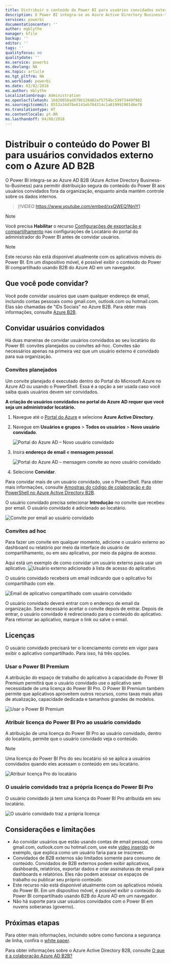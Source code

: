 ```yaml
---
title: Distribuir o conteúdo do Power BI para usuários convidados externo com o Azure AD B2B
description: O Power BI integra-se ao Azure Active Directory Business-to-business (Azure AD B2B) para permitir distribuição segura do conteúdo do Power BI aos usuários convidados fora da organização.
services: powerbi
documentationcenter: ''
author: mgblythe
manager: kfile
backup: ''
editor: ''
tags: ''
qualityfocus: no
qualitydate: ''
ms.service: powerbi
ms.devlang: NA
ms.topic: article
ms.tgt_pltfrm: NA
ms.workload: powerbi
ms.date: 03/02/2018
ms.author: mblythe
LocalizationGroup: Administration
ms.openlocfilehash: 16820050ad879b128482af5754bc53973449f982
ms.sourcegitcommit: 8552a34df8e6141eb704314c1a019992901d6e78
ms.translationtype: HT
ms.contentlocale: pt-BR
ms.lasthandoff: 04/08/2018
---
```

# <a name="distribute-power-bi-content-to-external-guest-users-with-azure-ad-b2b"></a>Distribuir o conteúdo do Power BI para usuários convidados externo com o Azure AD B2B

O Power BI integra-se ao Azure AD B2B (Azure Active Directory Business-to-Business) para permitir distribuição segura do conteúdo do Power BI aos usuários convidados fora da organização, enquanto ainda mantém controle sobre os dados internos.

> [!VIDEO https://www.youtube.com/embed/xxQWEQ1NnlY]

> [!NOTE]
> Você precisa **Habilitar** o recurso [Configurações de exportação e compartilhamento](service-admin-portal.md#export-and-sharing-settings) nas configurações de Locatário do portal do administrador do Power BI antes de convidar usuários.

> [!NOTE]
> Este recurso não está disponível atualmente com os aplicativos móveis do Power BI. Em um dispositivo móvel, é possível exibir o conteúdo do Power BI compartilhado usando B2B do Azure AD em um navegador. 

## <a name="who-can-you-invite"></a>Que você pode convidar?

Você pode convidar usuários que usam qualquer endereço de email, incluindo contas pessoais como gmail.com, outlook.com ou hotmail.com. Elas são chamadas de "IDs Sociais" no Azure B2B. Para obter mais informações, consulte [Azure B2B](https://docs.microsoft.com/en-us/azure/active-directory/active-directory-b2b-what-is-azure-ad-b2b).

## <a name="invite-guest-users"></a>Convidar usuários convidados

Há duas maneiras de convidar usuários convidados ao seu locatário do Power BI: convites planejados ou convites ad-hoc. Convites são necessários apenas na primeira vez que um usuário externo é convidado para sua organização.

### <a name="planned-invites"></a>Convites planejados

Um convite planejado é executado dentro do Portal do Microsoft Azure no Azure AD ou usando o PowerShell. Essa é a opção a ser usada caso você saiba quais usuários devem ser convidados. 

**A criação de usuários convidados no portal do Azure AD requer que você seja um administrador locatário.**

1. Navegue até o [Portal do Azure](https://portal.azure.com) e selecione **Azure Active Directory**.

2. Navegue em **Usuários e grupos** > **Todos os usuários** > **Novo usuário convidado**.

    ![Portal do Azure AD – Novo usuário convidado](media/service-admin-azure-ad-b2b/azuread-portal-new-guest-user.png)

3. Insira **endereço de email** e **mensagem pessoal**.

    ![Portal do Azure AD – mensagem convite ao novo usuário convidado](media/service-admin-azure-ad-b2b/azuread-portal-invite-message.png)

4. Selecione **Convidar**.

Para convidar mais de um usuário convidado, use o PowerShell. Para obter mais informações, consulte [Amostras do código de colaboração e do PowerShell no Azure Active Directory B2B](https://docs.microsoft.com/azure/active-directory/active-directory-b2b-code-samples).

O usuário convidado precisa selecionar **Introdução** no convite que recebeu por email. O usuário convidado é adicionado ao locatário.

![Convite por email ao usuário convidado](media/service-admin-azure-ad-b2b/guest-user-invite-email.png)

### <a name="ad-hoc-invites"></a>Convites ad hoc

Para fazer um convite em qualquer momento, adicione o usuário externo ao dashboard ou relatório por meio da interface do usuário de compartilhamento, ou em seu aplicativo, por meio da página de acesso.

Aqui está um exemplo de como convidar um usuário externo para usar um aplicativo.
![Usuário externo adicionado à lista de acesso do aplicativo](media/service-admin-azure-ad-b2b/power-bi-app-access.png)

O usuário convidado receberá um email indicando que o aplicativo foi compartilhado com ele.

![Email de aplicativo compartilhado com usuário convidado](media/service-admin-azure-ad-b2b/guest-user-invite-email2.png)

O usuário convidado deverá entrar com o endereço de email da organização. Será necessário aceitar o convite depois de entrar. Depois de entrar, o usuário convidado é redirecionado para o conteúdo do aplicativo. Para retornar ao aplicativo, marque o link ou salve o email.

## <a name="licensing"></a>Licenças

O usuário convidado precisará ter o licenciamento correto em vigor para exibir o aplicativo compartilhado. Para isso, há três opções.

### <a name="use-power-bi-premium"></a>Usar o Power BI Premium

A atribuição do espaço de trabalho do aplicativo à capacidade do Power BI Premium permitirá que o usuário convidado use o aplicativo sem necessidade de uma licença do Power BI Pro. O Power BI Premium também permite que aplicativos aproveitem outros recursos, como taxas mais altas de atualização, capacidade dedicada e tamanhos grandes de modelos.

![Usar o Power BI Premium](media/service-admin-azure-ad-b2b/license-approach1.png)

### <a name="assign-power-bi-pro-license-to-guest-user"></a>Atribuir licença do Power BI Pro ao usuário convidado

A atribuição de uma licença do Power BI Pro ao usuário convidado, dentro do locatário, permite que o usuário convidado veja o conteúdo.

> [!NOTE]
> Uma licença do Power BI Pro do seu locatário só se aplica a usuários convidados quando eles acessam o conteúdo em seu locatário.

![Atribuir licença Pro do locatário](media/service-admin-azure-ad-b2b/license-approach2.png)

### <a name="guest-user-brings-their-own-power-bi-pro-license"></a>O usuário convidado traz a própria licença do Power BI Pro

O usuário convidado já tem uma licença do Power BI Pro atribuída em seu locatário.

![O usuário convidado traz a própria licença](media/service-admin-azure-ad-b2b/license-approach3.png)

## <a name="considerations-and-limitations"></a>Considerações e limitações

* Ao convidar usuários que estão usando contas de email pessoal, como gmail.com, outlook.com ou hotmail.com, use este [vídeo inserido](https://docs.microsoft.com/en-us/azure/active-directory/active-directory-b2b-redemption-experience) de exemplo, que explica como um usuário faria para se inscrever.
* Convidados de B2B externos são limitados somente para consumo de conteúdo. Convidados de B2B externos podem exibir aplicativos, dashboards, relatórios, exportar dados e criar assinaturas de email para dashboards e relatórios. Eles não podem acessar os espaços de trabalho ou publicar seu próprio conteúdo.
* Este recurso não está disponível atualmente com os aplicativos móveis do Power BI. Em um dispositivo móvel, é possível exibir o conteúdo do Power BI compartilhado usando B2B do Azure AD em um navegador.
* Não há suporte para usar usuários convidados com o Power BI em nuvens soberanas (governo).

## <a name="next-steps"></a>Próximas etapas

Para obter mais informações, incluindo sobre como funciona a segurança de linha, confira o [white paper](https://aka.ms/powerbi-b2b-whitepaper).

Para obter informações sobre o Azure Active Directory B2B, consulte [O que é a colaboração Azure AD B2B?](https://docs.microsoft.com/azure/active-directory/active-directory-b2b-what-is-azure-ad-b2b)
